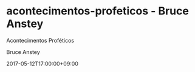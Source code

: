 # acontecimentos-profeticos - Bruce Anstey 

Acontecimentos Proféticos

Bruce Anstey

2017-05-12T17:00:00+09:00